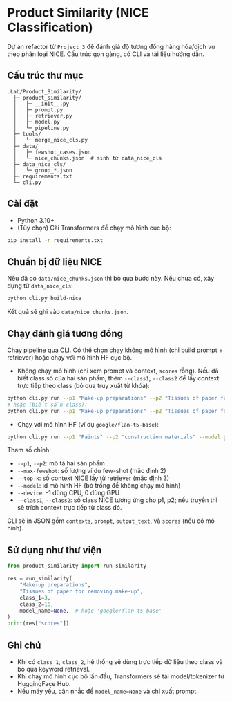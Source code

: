 # Product Similarity (NICE Classification)

Dự án refactor từ `Project 3` để đánh giá độ tương đồng hàng hóa/dịch vụ theo phân loại NICE. Cấu trúc gọn gàng, có CLI và tài liệu hướng dẫn.

## Cấu trúc thư mục

```
.Lab/Product_Similarity/
  ├─ product_similarity/
  │   ├─ __init__.py
  │   ├─ prompt.py
  │   ├─ retriever.py
  │   ├─ model.py
  │   └─ pipeline.py
  ├─ tools/
  │   └─ merge_nice_cls.py
  ├─ data/
  │   ├─ fewshot_cases.json
  │   └─ nice_chunks.json  # sinh từ data_nice_cls
  ├─ data_nice_cls/
  │   └─ group_*.json
  ├─ requirements.txt
  └─ cli.py
```

## Cài đặt

- Python 3.10+
- (Tùy chọn) Cài Transformers để chạy mô hình cục bộ:

```bash
pip install -r requirements.txt
```

## Chuẩn bị dữ liệu NICE

Nếu đã có `data/nice_chunks.json` thì bỏ qua bước này. Nếu chưa có, xây dựng từ `data_nice_cls`:

```bash
python cli.py build-nice
```

Kết quả sẽ ghi vào `data/nice_chunks.json`.

## Chạy đánh giá tương đồng

Chạy pipeline qua CLI. Có thể chọn chạy không mô hình (chỉ build prompt + retriever) hoặc chạy với mô hình HF cục bộ.

- Không chạy mô hình (chỉ xem prompt và context, `scores` rỗng). Nếu đã biết class số của hai sản phẩm, thêm `--class1`, `--class2` để lấy context trực tiếp theo class (bỏ qua truy xuất từ khóa):

```bash
python cli.py run --p1 "Make-up preparations" --p2 "Tissues of paper for removing make-up"
# hoặc (biết sẵn class):
python cli.py run --p1 "Make-up preparations" --p2 "Tissues of paper for removing make-up" --class1 3 --class2 16
```

- Chạy với mô hình HF (ví dụ `google/flan-t5-base`):

```bash
python cli.py run --p1 "Paints" --p2 "construction materials" --model google/flan-t5-base --device -1 --max-new-tokens 256
```

Tham số chính:
- `--p1`, `--p2`: mô tả hai sản phẩm
- `--max-fewshot`: số lượng ví dụ few-shot (mặc định 2)
- `--top-k`: số context NICE lấy từ retriever (mặc định 3)
- `--model`: id mô hình HF (bỏ trống để không chạy mô hình)
- `--device`: -1 dùng CPU, 0 dùng GPU
- `--class1`, `--class2`: số class NICE tương ứng cho p1, p2; nếu truyền thì sẽ trích context trực tiếp từ class đó.

CLI sẽ in JSON gồm `contexts`, `prompt`, `output_text`, và `scores` (nếu có mô hình).

## Sử dụng như thư viện

```python
from product_similarity import run_similarity

res = run_similarity(
    "Make-up preparations",
    "Tissues of paper for removing make-up",
    class_1=3,
    class_2=16,
    model_name=None,  # hoặc 'google/flan-t5-base'
)
print(res["scores"])
```

## Ghi chú
- Khi có `class_1`, `class_2`, hệ thống sẽ dùng trực tiếp dữ liệu theo class và bỏ qua keyword retrieval.
- Khi chạy mô hình cục bộ lần đầu, Transformers sẽ tải model/tokenizer từ HuggingFace Hub.
- Nếu máy yếu, cân nhắc để `model_name=None` và chỉ xuất prompt.

